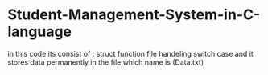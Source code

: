 # Student-Management-System-in-C-language
in this code its consist of :
struct
function
file handeling
switch case
and it stores data permanently in the file which name is (Data.txt)
